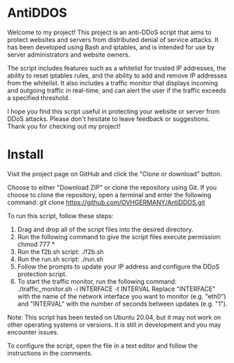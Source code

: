 # AntiDDOS
Welcome to my project! This project is an anti-DDoS script that aims to protect websites and servers from distributed denial of service attacks. It has been developed using Bash and iptables, and is intended for use by server administrators and website owners.

The script includes features such as a whitelist for trusted IP addresses, the ability to reset iptables rules, and the ability to add and remove IP addresses from the whitelist. It also includes a traffic monitor that displays incoming and outgoing traffic in real-time, and can alert the user if the traffic exceeds a specified threshold.

I hope you find this script useful in protecting your website or server from DDoS attacks. Please don't hesitate to leave feedback or suggestions. Thank you for checking out my project!

# Install

Visit the project page on GitHub and click the "Clone or download" button.

Choose to either "Download ZIP" or clone the repository using Git. If you choose to clone the repository, open a terminal and enter the following command: git clone https://github.com/OVHGERMANY/AntiDDOS.git

To run this script, follow these steps:

1. Drag and drop all of the script files into the desired directory.
2. Run the following command to give the script files execute permission:
   chmod 777 *
3. Run the f2b.sh script:
   ./f2b.sh
4. Run the run.sh script:
   ./run.sh
5. Follow the prompts to update your IP address and configure the DDoS protection script.
6. To start the traffic monitor, run the following command:
   ./traffic_monitor.sh -i INTERFACE -t INTERVAL
   Replace "INTERFACE" with the name of the network interface you want to monitor (e.g. "eth0") and "INTERVAL" with the number of seconds between updates (e.g. "1").

Note: This script has been tested on Ubuntu 20.04, but it may not work on other operating systems or versions. It is still in development and you may encounter issues.

To configure the script, open the file in a text editor and follow the instructions in the comments.
